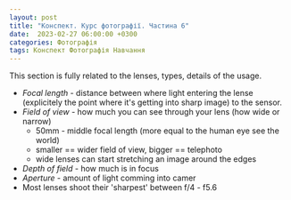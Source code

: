 ```yaml
---
layout: post
title: "Конспект. Курс фотографії. Частина 6"
date:  2023-02-27 06:00:00 +0300
categories: Фотографія
tags: Конспект Фотографія Навчання
---
```


This section is fully related to the lenses, types, details of the usage.

- *Focal length* - distance between where light entering the lense (explicitely the point where it's getting into sharp image) to the sensor.
- *Field of view* - how much  you can see through your lens (how wide or narrow)
    - 50mm - middle focal length (more equal to the human eye see the world)
    - smaller == wider field of view, bigger == telephoto
    - wide lenses can start stretching an image around the edges
- *Depth of field* - how much is in focus
- *Aperture* - amount of light comming into camer
- Most lenses shoot their 'sharpest' between f/4 - f5.6